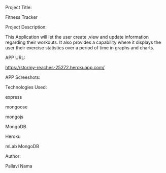 Project Title:

Fitness Tracker

Project Description:

This Application will let the user create ,view and update information regarding their workouts. It also provides a capability where it displays the user their exercise statistics over a period of time in graphs and charts.

APP URL:

https://stormy-reaches-25272.herokuapp.com/

APP Screeshots:

Technologies Used:

express

mongoose

mongojs

MongoDB

Heroku

mLab MongoDB

Author:

Pallavi Nama


